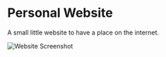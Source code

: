 # Personal Website
A small little website to have a place on the internet.

![Website Screenshot](http://imgur.com/4naVJuO)
